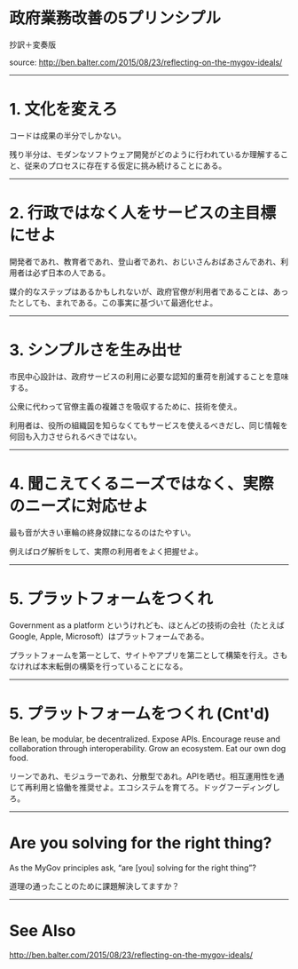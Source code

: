# 政府業務改善の5プリンシプル
抄訳＋変奏版

source: http://ben.balter.com/2015/08/23/reflecting-on-the-mygov-ideals/

---

# 1. 文化を変えろ
コードは成果の半分でしかない。

残り半分は、モダンなソフトウェア開発がどのように行われているか理解すること、従来のプロセスに存在する仮定に挑み続けることにある。

---

# 2. 行政ではなく人をサービスの主目標にせよ
開発者であれ、教育者であれ、登山者であれ、おじいさんおばあさんであれ、利用者は必ず日本の人である。

媒介的なステップはあるかもしれないが、政府官僚が利用者であることは、あったとしても、まれである。この事実に基づいて最適化せよ。

---

# 3. シンプルさを生み出せ
市民中心設計は、政府サービスの利用に必要な認知的重荷を削減することを意味する。

公衆に代わって官僚主義の複雑さを吸収するために、技術を使え。

利用者は、役所の組織図を知らなくてもサービスを使えるべきだし、同じ情報を何回も入力させられるべきではない。

---

# 4. 聞こえてくるニーズではなく、実際のニーズに対応せよ
最も音が大きい車輪の終身奴隷になるのはたやすい。

例えばログ解析をして、実際の利用者をよく把握せよ。

---

# 5. プラットフォームをつくれ
Government as a platform というけれども、ほとんどの技術の会社（たとえば Google, Apple, Microsoft）はプラットフォームである。

プラットフォームを第一として、サイトやアプリを第二として構築を行え。さもなければ本末転倒の構築を行っていることになる。

---

# 5. プラットフォームをつくれ (Cnt'd)
Be lean, be modular, be decentralized. Expose APIs. Encourage reuse and collaboration through interoperability. Grow an ecosystem. Eat our own dog food.

リーンであれ、モジュラーであれ、分散型であれ。APIを晒せ。相互運用性を通じて再利用と協働を推奨せよ。エコシステムを育てろ。ドッグフーディングしろ。

---

# Are you solving for the right thing?
As the MyGov principles ask, “are [you] solving for the right thing”?

道理の通ったことのために課題解決してますか？

---

# See Also
http://ben.balter.com/2015/08/23/reflecting-on-the-mygov-ideals/
